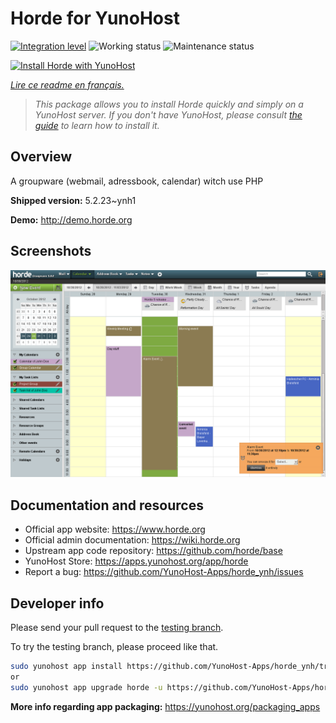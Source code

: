 <!--
N.B.: This README was automatically generated by https://github.com/YunoHost/apps/tree/master/tools/readme_generator
It shall NOT be edited by hand.
-->

# Horde for YunoHost

[![Integration level](https://dash.yunohost.org/integration/horde.svg)](https://dash.yunohost.org/appci/app/horde) ![Working status](https://ci-apps.yunohost.org/ci/badges/horde.status.svg) ![Maintenance status](https://ci-apps.yunohost.org/ci/badges/horde.maintain.svg)

[![Install Horde with YunoHost](https://install-app.yunohost.org/install-with-yunohost.svg)](https://install-app.yunohost.org/?app=horde)

*[Lire ce readme en français.](./README_fr.md)*

> *This package allows you to install Horde quickly and simply on a YunoHost server.
If you don't have YunoHost, please consult [the guide](https://yunohost.org/#/install) to learn how to install it.*

## Overview

A groupware (webmail, adressbook, calendar) witch use PHP


**Shipped version:** 5.2.23~ynh1

**Demo:** http://demo.horde.org

## Screenshots

![Screenshot of Horde](./doc/screenshots/screenshot.png)

## Documentation and resources

* Official app website: <https://www.horde.org>
* Official admin documentation: <https://wiki.horde.org>
* Upstream app code repository: <https://github.com/horde/base>
* YunoHost Store: <https://apps.yunohost.org/app/horde>
* Report a bug: <https://github.com/YunoHost-Apps/horde_ynh/issues>

## Developer info

Please send your pull request to the [testing branch](https://github.com/YunoHost-Apps/horde_ynh/tree/testing).

To try the testing branch, please proceed like that.

``` bash
sudo yunohost app install https://github.com/YunoHost-Apps/horde_ynh/tree/testing --debug
or
sudo yunohost app upgrade horde -u https://github.com/YunoHost-Apps/horde_ynh/tree/testing --debug
```

**More info regarding app packaging:** <https://yunohost.org/packaging_apps>
